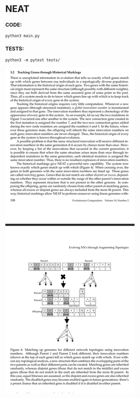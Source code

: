 # NEAT


### CODE:
```
python3 main.py
```

### TESTS:
```
python3 -m pytest tests/
```

![alt text](image.png)